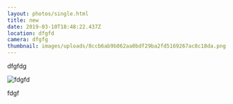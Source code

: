 ```yaml
---
layout: photos/single.html
title: new
date: 2019-03-10T18:48:22.437Z
location: dfgfd
camera: dfgfg
thumbnail: images/uploads/8ccb6ab9b862aa0bdf29ba2fd5169267ac8c18da.png
---
```

dfgfdg

![fdgfd](/images/uploads/8ccb6ab9b862aa0bdf29ba2fd5169267ac8c18da.png "fgg")

fdgf
